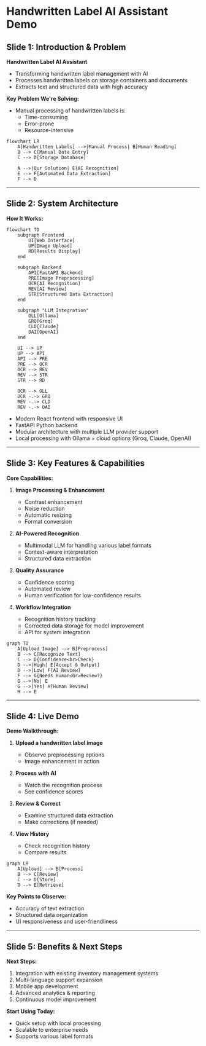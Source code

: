 # Handwritten Label AI Assistant Demo

## Slide 1: Introduction & Problem

**Handwritten Label AI Assistant**

- Transforming handwritten label management with AI
- Processes handwritten labels on storage containers and documents
- Extracts text and structured data with high accuracy

**Key Problem We're Solving:**
- Manual processing of handwritten labels is:
  - Time-consuming
  - Error-prone
  - Resource-intensive

```mermaid
flowchart LR
    A[Handwritten Labels] -->|Manual Process| B[Human Reading]
    B --> C[Manual Data Entry]
    C --> D[Storage Database]
    
    A -->|Our Solution| E[AI Recognition]
    E --> F[Automated Data Extraction]
    F --> D

```

---

## Slide 2: System Architecture

**How It Works:**

```mermaid
flowchart TD
    subgraph Frontend
        UI[Web Interface]
        UP[Image Upload]
        RD[Results Display]
    end
    
    subgraph Backend
        API[FastAPI Backend]
        PRE[Image Preprocessing]
        OCR[AI Recognition]
        REV[AI Review]
        STR[Structured Data Extraction]
    end
    
    subgraph "LLM Integration"
        OLL[Ollama]
        GRQ[Groq]
        CLD[Claude]
        OAI[OpenAI]
    end
    
    UI --> UP
    UP --> API
    API --> PRE
    PRE --> OCR
    OCR --> REV
    REV --> STR
    STR --> RD
    
    OCR --> OLL
    OCR -.-> GRQ
    REV -.-> CLD
    REV -.-> OAI

```

- Modern React frontend with responsive UI
- FastAPI Python backend
- Modular architecture with multiple LLM provider support
- Local processing with Ollama + cloud options (Groq, Claude, OpenAI)

---

## Slide 3: Key Features & Capabilities

**Core Capabilities:**

1. **Image Processing & Enhancement**
   - Contrast enhancement
   - Noise reduction
   - Automatic resizing
   - Format conversion

2. **AI-Powered Recognition**
   - Multimodal LLM for handling various label formats
   - Context-aware interpretation
   - Structured data extraction

3. **Quality Assurance**
   - Confidence scoring
   - Automated review
   - Human verification for low-confidence results

4. **Workflow Integration**
   - Recognition history tracking
   - Corrected data storage for model improvement
   - API for system integration

```mermaid
graph TD
    A[Upload Image] --> B[Preprocess]
    B --> C[Recognize Text]
    C --> D{Confidence<br>Check}
    D -->|High| E[Accept & Output]
    D -->|Low| F[AI Review]
    F --> G{Needs Human<br>Review?}
    G -->|No| E
    G -->|Yes| H[Human Review]
    H --> E
```

---

## Slide 4: Live Demo

**Demo Walkthrough:**

1. **Upload a handwritten label image**
   - Observe preprocessing options
   - Image enhancement in action

2. **Process with AI**
   - Watch the recognition process
   - See confidence scores

3. **Review & Correct**
   - Examine structured data extraction
   - Make corrections (if needed)

4. **View History**
   - Check recognition history
   - Compare results

```mermaid
graph LR
    A[Upload] --> B[Process]
    B --> C[Review]
    C --> D[Store]
    D --> E[Retrieve]
```

**Key Points to Observe:**
- Accuracy of text extraction
- Structured data organization
- UI responsiveness and user-friendliness

---

## Slide 5: Benefits & Next Steps

**Next Steps:**
1. Integration with existing inventory management systems
2. Multi-language support expansion
3. Mobile app development
4. Advanced analytics & reporting
5. Continuous model improvement

**Start Using Today:**
- Quick setup with local processing
- Scalable to enterprise needs
- Supports various label formats